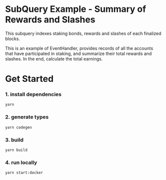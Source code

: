 # SubQuery Example - Summary of Rewards and Slashes

This subquery indexes staking bonds, rewards and slashes of each finalized blocks.

This is an example of EventHandler, provides records of all the accounts that have participated in staking, and summarize their total rewards and slashes. In the end, calculate the total earnings.

# Get Started
### 1. install dependencies
```shell
yarn
```

### 2. generate types
```shell
yarn codegen
```

### 3. build
```shell
yarn build
```

### 4. run locally
```shell
yarn start:docker
```
